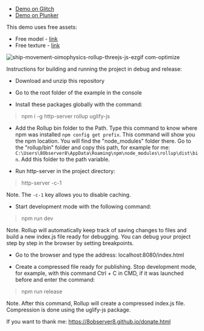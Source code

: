
- [Demo on Glitch](https://ship-movement-oimophysics-rollup-threejs-js.glitch.me/)
- [Demo on Plunker](https://plnkr.co/edit/ENV8AfwIztG5YS7g?preview)

This demo uses free assets:
- Free model - [link](https://free3d.com/3d-model/low-poly-spaceship-37605.html)
- Free texture - [link](https://www.textures.com/download/PBR0110/133145)

![ship-movement-oimophysics-rollup-threejs-js-ezgif com-optimize](https://github.com/8Observer8/ship-movement-oimophysics-rollup-threejs-js/assets/3908473/0c8990a1-a926-4821-8800-445685fdaf2d)

Instructions for building and running the project in debug and release:

- Download and unzip this repository

- Go to the root folder of the example in the console

- Install these packages globally with the command:

> npm i -g http-server rollup uglify-js

- Add the Rollup bin folder to the Path. Type this command to know where npm was installed `npm config get prefix`. This command will show you the npm location. You will find the "node_modules" folder there. Go to the "rollup/bin" folder and copy this path, for example for me: `C:\Users\8Observer8\AppData\Roaming\npm\node_modules\rollup\dist\bin`. Add this folder to the path variable.

- Run http-server in the project directory:

> http-server -c-1

Note. The `-c-1` key allows you to disable caching.

- Start development mode with the following command:

> npm run dev

Note. Rollup will automatically keep track of saving changes to files and build a new index.js file ready for debugging. You can debug your project step by step in the browser by setting breakpoints.

- Go to the browser and type the address: localhost:8080/index.html

- Create a compressed file ready for publishing. Stop development mode, for example, with this command Ctrl + C in CMD, if it was launched before and enter the command:

> npm run release

Note. After this command, Rollup will create a compressed index.js file. Compression is done using the uglify-js package.

If you want to thank me: https://8observer8.github.io/donate.html
